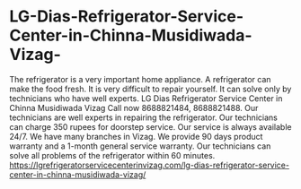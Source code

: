 # LG-Dias-Refrigerator-Service-Center-in-Chinna-Musidiwada-Vizag-
The refrigerator is a very important home appliance. A refrigerator can make the food fresh. It is very difficult to repair yourself. It can solve only by technicians who have well experts. LG Dias Refrigerator Service Center in Chinna Musidiwada Vizag Call now 8688821484, 8688821488. Our technicians are well experts in repairing the refrigerator. Our technicians can charge 350 rupees for doorstep service. Our service is always available 24/7. We have many branches in Vizag. We provide 90 days product warranty and a 1-month general service warranty. Our technicians can solve all problems of the refrigerator within 60 minutes.   https://lgrefrigeratorservicecenterinvizag.com/lg-dias-refrigerator-service-center-in-chinna-musidiwada-vizag/

